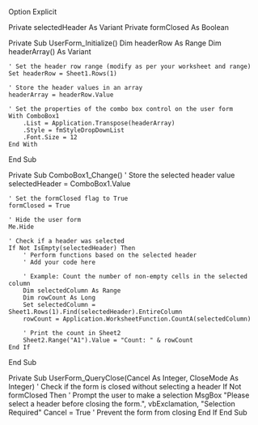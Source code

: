 Option Explicit

Private selectedHeader As Variant
Private formClosed As Boolean

Private Sub UserForm_Initialize()
    Dim headerRow As Range
    Dim headerArray() As Variant
    
    ' Set the header row range (modify as per your worksheet and range)
    Set headerRow = Sheet1.Rows(1)
    
    ' Store the header values in an array
    headerArray = headerRow.Value
    
    ' Set the properties of the combo box control on the user form
    With ComboBox1
        .List = Application.Transpose(headerArray)
        .Style = fmStyleDropDownList
        .Font.Size = 12
    End With
End Sub

Private Sub ComboBox1_Change()
    ' Store the selected header value
    selectedHeader = ComboBox1.Value
    
    ' Set the formClosed flag to True
    formClosed = True
    
    ' Hide the user form
    Me.Hide
    
    ' Check if a header was selected
    If Not IsEmpty(selectedHeader) Then
        ' Perform functions based on the selected header
        ' Add your code here
        
        ' Example: Count the number of non-empty cells in the selected column
        Dim selectedColumn As Range
        Dim rowCount As Long
        Set selectedColumn = Sheet1.Rows(1).Find(selectedHeader).EntireColumn
        rowCount = Application.WorksheetFunction.CountA(selectedColumn)
        
        ' Print the count in Sheet2
        Sheet2.Range("A1").Value = "Count: " & rowCount
    End If
End Sub

Private Sub UserForm_QueryClose(Cancel As Integer, CloseMode As Integer)
    ' Check if the form is closed without selecting a header
    If Not formClosed Then
        ' Prompt the user to make a selection
        MsgBox "Please select a header before closing the form.", vbExclamation, "Selection Required"
        Cancel = True ' Prevent the form from closing
    End If
End Sub
